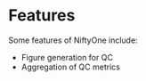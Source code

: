 # Features

Some features of NiftyOne include:

* Figure generation for QC
* Aggregation of QC metrics
